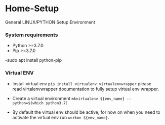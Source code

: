
# Home-Setup
General LINUX/PYTHON Setup Environment

### System requirements ###

* Python >=3.7.0
* Pip >=3.7.0

-sudo apt install python-pip

### Virtual ENV ###

* Install virtual env `pip install virtualenv virtualenvwrapper` please read virtalenvwrapper documentation to fully setup virtual env wrapper.

* Create a virtual environment `mkvirtualenv ${env_name} --python=$(which python3.7)`

* By default the virtual env should be active, for now on when you need to activate the virtual env run `workon ${env_name}`.
